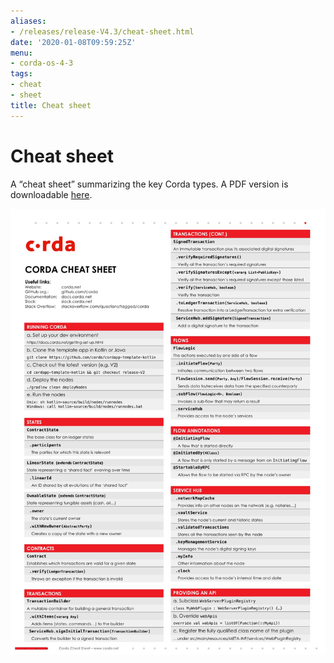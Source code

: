 ```yaml
---
aliases:
- /releases/release-V4.3/cheat-sheet.html
date: '2020-01-08T09:59:25Z'
menu:
- corda-os-4-3
tags:
- cheat
- sheet
title: Cheat sheet
---
```



# Cheat sheet

A “cheat sheet” summarizing the key Corda types. A PDF version is downloadable [here](_static/corda-cheat-sheet.pdf).

![cheatsheet](resources/cheatsheet.jpg "cheatsheet")

